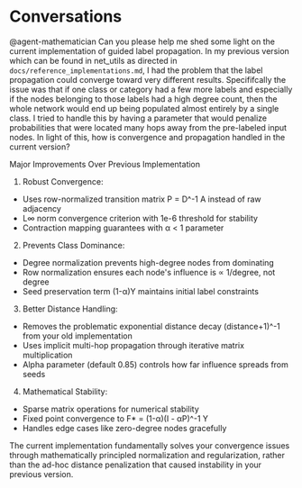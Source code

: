 # Conversations

@agent-mathematician Can you please help me shed some light on the current implementation of guided label propagation. In my previous version which can be found in 
  net_utils as directed in `docs/reference_implementations.md`, I had the problem that the label propagation could converge toward very different results. Specififcally the 
  issue was that if one class or category had a few more labels and especially if the nodes belonging to those labels had a high degree count, then the whole network would 
  end up being populated almost entirely by a single class. I tried to handle this by having a parameter that would penalize probabilities that were located many hops away 
  from the pre-labeled input nodes. In light of this, how is convergence and propagation handled in the current version?

>>>>>

   Major Improvements Over Previous Implementation

  1. Robust Convergence:
  - Uses row-normalized transition matrix P = D^-1 A instead of raw adjacency
  - L∞ norm convergence criterion with 1e-6 threshold for stability
  - Contraction mapping guarantees with α < 1 parameter

  2. Prevents Class Dominance:
  - Degree normalization prevents high-degree nodes from dominating
  - Row normalization ensures each node's influence is ∝ 1/degree, not degree
  - Seed preservation term (1-α)Y maintains initial label constraints

  3. Better Distance Handling:
  - Removes the problematic exponential distance decay (distance+1)^-1 from your old implementation
  - Uses implicit multi-hop propagation through iterative matrix multiplication
  - Alpha parameter (default 0.85) controls how far influence spreads from seeds

  4. Mathematical Stability:
  - Sparse matrix operations for numerical stability
  - Fixed point convergence to F* = (1-α)(I - αP)^-1 Y
  - Handles edge cases like zero-degree nodes gracefully

  The current implementation fundamentally solves your convergence issues through mathematically principled normalization and regularization, rather than the ad-hoc distance
   penalization that caused instability in your previous version.